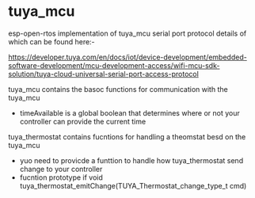 # tuya_mcu
esp-open-rtos implementation of tuya_mcu serial port protocol details of which can be found here:- 

https://developer.tuya.com/en/docs/iot/device-development/embedded-software-development/mcu-development-access/wifi-mcu-sdk-solution/tuya-cloud-universal-serial-port-access-protocol



tuya_mcu contains the basoc functions for communication with the tuya_mcu
  - timeAvailable is a global boolean that determines where or not your controller can provide the current time 

tuya_thermostat contains fucntions for handling a theomstat besd on the tuya_mcu 
  - yuo need to provicde a funttion to handle how tuya_thermostat send change to your controller 
  - fucntion prototype if void tuya_thermostat_emitChange(TUYA_Thermostat_change_type_t cmd)
  
